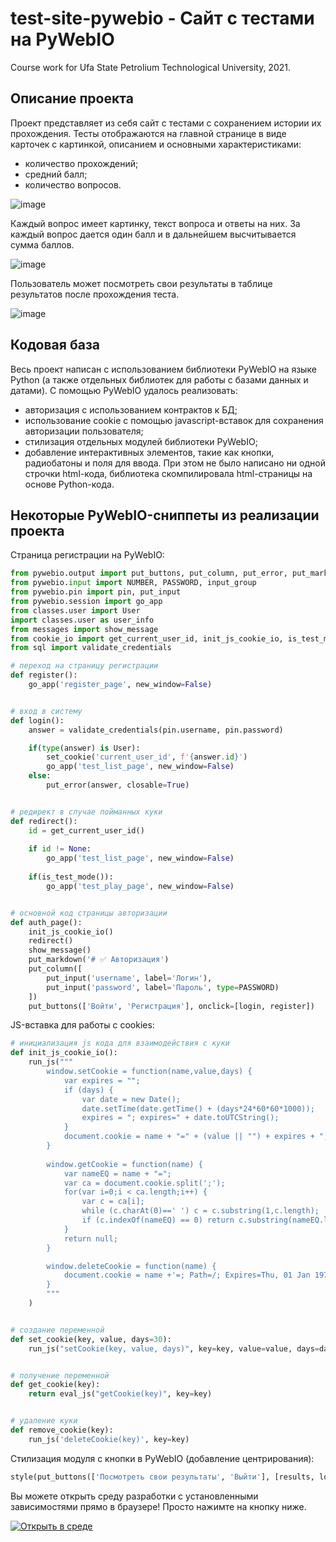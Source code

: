 # test-site-pywebio - Сайт с тестами на PyWebIO
Course work for Ufa State Petrolium Technological University, 2021.

## Описание проекта
Проект представляет из себя сайт с тестами с сохранением истории их прохождения. Тесты отображаются на главной странице в виде карточек с картинкой, описанием и основными характеристиками:
- количество прохождений;
- средний балл;
- количество вопросов.

![image](https://user-images.githubusercontent.com/23420574/144195476-b882c83e-8257-4d8e-aecf-62254b3eba8e.png)

Каждый вопрос имеет картинку, текст вопроса и ответы на них. За каждый вопрос дается один балл и в дальнейшем высчитывается сумма баллов.

![image](https://user-images.githubusercontent.com/23420574/144195670-a7552ef4-4742-4847-8c4c-b85174ba8b3b.png)

Пользователь может посмотреть свои результаты в таблице результатов после прохождения теста.

![image](https://user-images.githubusercontent.com/23420574/144195892-30d50514-e027-4241-b689-3c6ef8af551e.png)

## Кодовая база
Весь проект написан с использованием библиотеки PyWebIO на языке Python (а также отдельных библиотек для работы с базами данных и датами). С помощью PyWebIO удалось реализовать:
- авторизация с использованием контрактов к БД;
- использование cookie с помощью javascript-вставок для сохранения авторизации пользователя;
- стилизация отдельных модулей библиотеки PyWebIO;
- добавление интерактивных элементов, такие как кнопки, радиобатоны и поля для ввода.
При этом не было написано ни одной строчки html-кода, библиотека скомпилировала html-страницы на основе Python-кода.

## Некоторые PyWebIO-сниппеты из реализации проекта  
Страница регистрации на PyWebIO:

```python
from pywebio.output import put_buttons, put_column, put_error, put_markdown, put_text
from pywebio.input import NUMBER, PASSWORD, input_group
from pywebio.pin import pin, put_input
from pywebio.session import go_app
from classes.user import User
import classes.user as user_info
from messages import show_message
from cookie_io import get_current_user_id, init_js_cookie_io, is_test_mode, set_cookie
from sql import validate_credentials

# переход на страницу регистрации
def register():
    go_app('register_page', new_window=False)


# вход в систему
def login():
    answer = validate_credentials(pin.username, pin.password)

    if(type(answer) is User):
        set_cookie('current_user_id', f'{answer.id}')
        go_app('test_list_page', new_window=False)
    else:
        put_error(answer, closable=True)


# редирект в случае пойманных куки
def redirect():
    id = get_current_user_id()
    
    if id != None:
        go_app('test_list_page', new_window=False)
    
    if(is_test_mode()):
        go_app('test_play_page', new_window=False)


# основной код страницы авторизации
def auth_page():
    init_js_cookie_io()
    redirect()
    show_message()
    put_markdown('# ✅ Авторизация')
    put_column([
        put_input('username', label='Логин'),
        put_input('password', label='Пароль', type=PASSWORD)
    ])
    put_buttons(['Войти', 'Регистрация'], onclick=[login, register])
```

JS-вставка для работы с cookies:
```python
# инициализация js кода для взаимодействия с куки
def init_js_cookie_io():
    run_js("""
        window.setCookie = function(name,value,days) {
            var expires = "";
            if (days) {
                var date = new Date();
                date.setTime(date.getTime() + (days*24*60*60*1000));
                expires = "; expires=" + date.toUTCString();
            }
            document.cookie = name + "=" + (value || "") + expires + "; path=/";
        }
        
        window.getCookie = function(name) {
            var nameEQ = name + "=";
            var ca = document.cookie.split(';');
            for(var i=0;i < ca.length;i++) {
                var c = ca[i];
                while (c.charAt(0)==' ') c = c.substring(1,c.length);
                if (c.indexOf(nameEQ) == 0) return c.substring(nameEQ.length,c.length);
            }
            return null;
        }

        window.deleteCookie = function(name) {
            document.cookie = name +'=; Path=/; Expires=Thu, 01 Jan 1970 00:00:01 GMT;';
        }
        """
    )


# создание переменной
def set_cookie(key, value, days=30):
    run_js("setCookie(key, value, days)", key=key, value=value, days=days)


# получение переменной
def get_cookie(key):
    return eval_js("getCookie(key)", key=key)


# удаление куки
def remove_cookie(key):
    run_js('deleteCookie(key)', key=key)
```

Стилизация модуля с кнопки в PyWebIO (добавление центрирования):

```python
style(put_buttons(['Посмотреть свои результаты', 'Выйти'], [results, logout]), 'align-self: center')
```

Вы можете открыть среду разработки с установленными зависимостями прямо в браузере! Просто нажимте на кнопку ниже.

[![Открыть в среде](https://gitpod.io/button/open-in-gitpod.svg)](https://gitpod.io/#https://github.com/iCatOK/test-site-pywebio)
